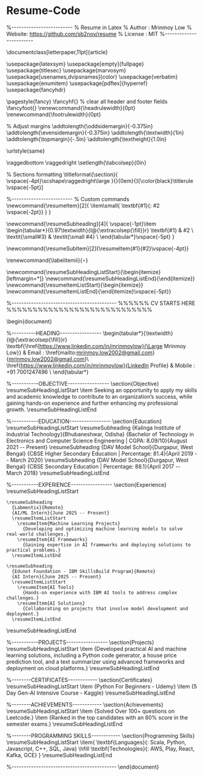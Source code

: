 # Resume-Code

%-------------------------
% Resume in Latex
% Author : Mrinmoy Low
% Website: https://github.com/sb2nov/resume
% License : MIT
%------------------------

\documentclass[letterpaper,11pt]{article}

\usepackage{latexsym}
\usepackage[empty]{fullpage}
\usepackage{titlesec}
\usepackage{marvosym}
\usepackage[usenames,dvipsnames]{color}
\usepackage{verbatim}
\usepackage{enumitem}
\usepackage[pdftex]{hyperref}
\usepackage{fancyhdr}

\pagestyle{fancy}
\fancyhf{} % clear all header and footer fields
\fancyfoot{}
\renewcommand{\headrulewidth}{0pt}
\renewcommand{\footrulewidth}{0pt}

% Adjust margins
\addtolength{\oddsidemargin}{-0.375in}
\addtolength{\evensidemargin}{-0.375in}
\addtolength{\textwidth}{1in}
\addtolength{\topmargin}{-.5in}
\addtolength{\textheight}{1.0in}

\urlstyle{same}

\raggedbottom
\raggedright
\setlength{\tabcolsep}{0in}

% Sections formatting
\titleformat{\section}{
  \vspace{-4pt}\scshape\raggedright\large
}{}{0em}{}[\color{black}\titlerule \vspace{-5pt}]

%-------------------------
% Custom commands
\newcommand{\resumeItem}[2]{
  \item\small{
    \textbf{#1}{: #2 \vspace{-2pt}}
  }
}

\newcommand{\resumeSubheading}[4]{
  \vspace{-1pt}\item
    \begin{tabular*}{0.97\textwidth}{l@{\extracolsep{\fill}}r}
      \textbf{#1} & #2 \\
      \textit{\small#3} & \textit{\small #4} \\
    \end{tabular*}\vspace{-5pt}
}

\newcommand{\resumeSubItem}[2]{\resumeItem{#1}{#2}\vspace{-4pt}}

\renewcommand{\labelitemii}{$\circ$}

\newcommand{\resumeSubHeadingListStart}{\begin{itemize}[leftmargin=*]}
\newcommand{\resumeSubHeadingListEnd}{\end{itemize}}
\newcommand{\resumeItemListStart}{\begin{itemize}}
\newcommand{\resumeItemListEnd}{\end{itemize}\vspace{-5pt}}

%-------------------------------------------
%%%%%%  CV STARTS HERE  %%%%%%%%%%%%%%%%%%%%%%%%%%%%

\begin{document}

%----------HEADING-----------------
\begin{tabular*}{\textwidth}{l@{\extracolsep{\fill}}r}
  \textbf{\href{https://www.linkedin.com/in/mrinmoylow}{\Large Mrinmoy Low}} & Email : \href{mailto:mrinmoy.low2002@gmail.com}{mrinmoy.low2002@gmail.com}\\
  \href{https://www.linkedin.com/in/mrinmoylow}{LinkedIn Profile} & Mobile : +91 7001247496 \\
\end{tabular*}

%-----------OBJECTIVE-----------------
\section{Objective}
\resumeSubHeadingListStart
\item Seeking an opportunity to apply my skills and academic knowledge to contribute to an organization’s success, while gaining hands-on experience and further enhancing my professional growth.
\resumeSubHeadingListEnd

%-----------EDUCATION-----------------
\section{Education}
  \resumeSubHeadingListStart
    \resumeSubheading
      {Kalinga Institute of Industrial Technology}{Bhubaneshwar, Odisha}
      {Bachelor of Technology in Electronics and Computer Science Engineering | CGPA: 8.09/10}{August 2021 -- Present}
    \resumeSubheading
      {DAV Model School}{Durgapur, West Bengal}
      {CBSE Higher Secondary Education | Percentage: 81.4}{April 2019 -- March 2020}
    \resumeSubheading
      {DAV Model School}{Durgapur, West Bengal}
      {CBSE Secondary Education | Percentage: 88.1}{April 2017 -- March 2018}
  \resumeSubHeadingListEnd

%-----------EXPERIENCE-----------------
\section{Experience}
  \resumeSubHeadingListStart

    \resumeSubheading
      {Labmentix}{Remote}
      {AI/ML Intern}{June 2025 -- Present}
      \resumeItemListStart
        \resumeItem{Machine Learning Projects}
          {Developing and optimizing machine learning models to solve real-world challenges.}
        \resumeItem{AI Frameworks}
          {Gaining expertise in AI frameworks and deploying solutions to practical problems.}
      \resumeItemListEnd

    \resumeSubheading
      {Edunet Foundation - IBM SkillsBuild Program}{Remote}
      {AI Intern}{June 2025 -- Present}
      \resumeItemListStart
        \resumeItem{AI Tools}
          {Hands-on experience with IBM AI tools to address complex challenges.}
        \resumeItem{AI Solutions}
          {Collaborating on projects that involve model development and deployment.}
      \resumeItemListEnd

  \resumeSubHeadingListEnd

%-----------PROJECTS-----------------
\section{Projects}
  \resumeSubHeadingListStart
    \item {Developed practical AI and machine learning solutions, including a Python code generator, a house price prediction tool, and a text summarizer using advanced frameworks and deployment on cloud platforms.}
  \resumeSubHeadingListEnd

%--------CERTIFICATES------------
\section{Certificates}
\resumeSubHeadingListStart
  \item {Python For Beginners - Udemy}
  \item {5 Day Gen-AI Intensive Course - Kaggle}
\resumeSubHeadingListEnd

%--------ACHIEVEMENTS------------
\section{Achievements}
\resumeSubHeadingListStart
  \item {Solved Over 100+ questions on Leetcode.}
  \item {Ranked in the top candidates with an 80\% score in the semester exams.}
\resumeSubHeadingListEnd

%--------PROGRAMMING SKILLS------------
\section{Programming Skills}
 \resumeSubHeadingListStart
   \item{
     \textbf{Languages}{: Scala, Python, Javascript, C++, SQL, Java}
     \hfill
     \textbf{Technologies}{: AWS, Play, React, Kafka, GCE}
   }
 \resumeSubHeadingListEnd

%-------------------------------------------
\end{document}
